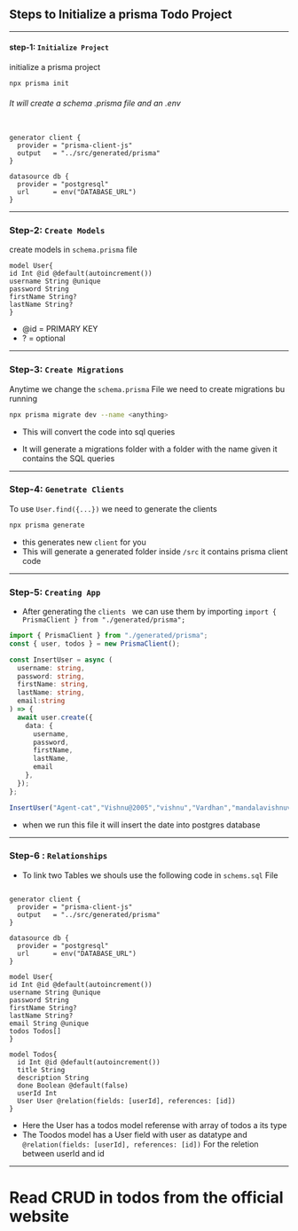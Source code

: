## Steps to Initialize a prisma Todo Project
---
#### step-1: `Initialize Project`
initialize a prisma project
```bash
npx prisma init 
```
###### It will create a schema .prisma file and an .env
```prisma

generator client {
  provider = "prisma-client-js"
  output   = "../src/generated/prisma"
}

datasource db {
  provider = "postgresql"
  url      = env("DATABASE_URL")
}
```
---
### Step-2:  `Create Models`
create models in `schema.prisma` file 

```prisma
model User{
id Int @id @default(autoincrement())
username String @unique
password String
firstName String?
lastName String?
}
```
- @id = PRIMARY KEY
- ? = optional

---
### Step-3: `Create Migrations`
 Anytime we change the `schema.prisma` File we need to create migrations  bu running
```bash
npx prisma migrate dev --name <anything>
```
- This will convert  the code into  sql queries 

- It will generate a migrations folder with a folder with the name given it contains the SQL queries

---
### Step-4: `Genetrate Clients`
To use `User.find({...})` we need to generate the clients 

```bash
npx prisma generate
```
- this generates new `client` for you
- This will generate a generated folder inside `/src` it contains prisma client code 
---
### Step-5: `Creating App`

- After generating the `clients ` we can use them by importing `import { PrismaClient } from "./generated/prisma";`

```ts
import { PrismaClient } from "./generated/prisma";
const { user, todos } = new PrismaClient();

const InsertUser = async (
  username: string,
  password: string,
  firstName: string,
  lastName: string,
  email:string
) => {
  await user.create({
    data: {
      username,
      password,
      firstName,
      lastName,
      email
    },
  });
};

InsertUser("Agent-cat","Vishnu@2005","vishnu","Vardhan","mandalavishnuvardhan07@gmail.com")
```
- when we run this file it will insert the date into postgres database
---
### Step-6 : `Relationships`
- To link two Tables we shouls use the following code in `schems.sql` File

```prisma

generator client {
  provider = "prisma-client-js"
  output   = "../src/generated/prisma"
}

datasource db {
  provider = "postgresql"
  url      = env("DATABASE_URL")
}

model User{
id Int @id @default(autoincrement())
username String @unique
password String
firstName String?
lastName String?
email String @unique
todos Todos[]
}

model Todos{
  id Int @id @default(autoincrement())
  title String 
  description String
  done Boolean @default(false)
  userId Int 
  User User @relation(fields: [userId], references: [id])
}
```
- Here the User has a todos model referense with array of todos a its type 
- The Toodos model has a User field with user as datatype and `@relation(fields: [userId], references: [id])` For the reletion between userId and id

---
# Read CRUD in todos from the official website
